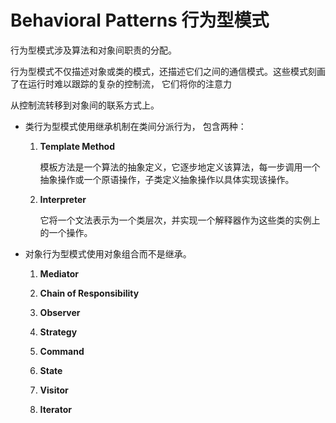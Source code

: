 # Behavioral Patterns  行为型模式

行为型模式涉及算法和对象间职责的分配。

行为型模式不仅描述对象或类的模式，还描述它们之间的通信模式。这些模式刻画了在运行时难以跟踪的复杂的控制流， 它们将你的注意力

从控制流转移到对象间的联系方式上。

- 类行为型模式使用继承机制在类间分派行为， 包含两种：

    1. **Template Method** 

        模板方法是一个算法的抽象定义，它逐步地定义该算法，每一步调用一个抽象操作或一个原语操作，子类定义抽象操作以具体实现该操作。

    2. **Interpreter**

        它将一个文法表示为一个类层次，并实现一个解释器作为这些类的实例上的一个操作。

- 对象行为型模式使用对象组合而不是继承。

    1. **Mediator**

    2. **Chain of Responsibility**

    3. **Observer**

    4. **Strategy**

    5. **Command**

    6. **State**

    7. **Visitor**

    8. **Iterator**